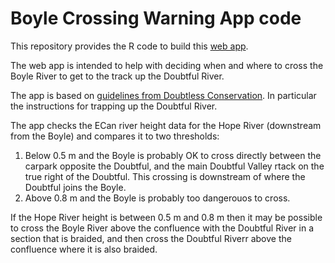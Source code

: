 # Boyle Crossing Warning App code

This repository provides the R code to build this [web app](apps.rainfall.nz/BoyleCrossingWarning/).

The web app is intended to help with deciding when and where to cross the Boyle River to get to the track up the Doubtful River.

The app is based on [guidelines from Doubtless Conservation](https://www.doubtlessconservation.org.nz/volunteer-information.html). In particular the instructions for trapping up the Doubtful River.

The app checks the ECan river height data for the Hope River (downstream from the Boyle) and compares it to two thresholds:
1. Below 0.5 m and the Boyle is probably OK to cross directly between the carpark opposite the Doubtful, and the main Doubtful Valley rtack on the true right of the Doubtful.
This crossing is downstream of where the Doubtful joins the Boyle.
2. Above 0.8 m and the Boyle is probably too dangerouos to cross.

If the Hope River height is between 0.5 m and 0.8 m then it may be possible to cross the Boyle River above the confluence with the Doubtful River in a section that is braided, and then cross the Doubtful Riverr above the confluence where it is also braided.
